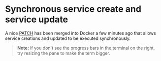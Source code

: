 # Synchronous service create and service update

A nice [PATCH](https://github.com/docker/docker/pull/31144#issuecomment-291354685) has been merged into Docker a few minutes ago that allows
service creations and updated to be executed synchronously.

> **Note:** If you don't see the progress bars in the terminal on the right, try resizing the pane to make the term bigger.
